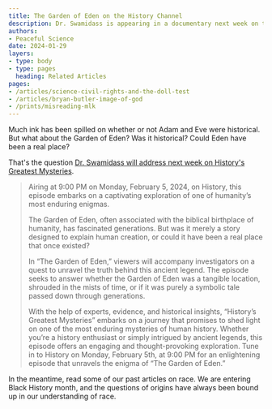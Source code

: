 ```yaml
---
title: The Garden of Eden on the History Channel
description: Dr. Swamidass is appearing in a documentary next week on the Garden of Eden.
authors:
- Peaceful Science
date: 2024-01-29
layers:
- type: body
- type: pages
  heading: Related Articles
pages:
- /articles/science-civil-rights-and-the-doll-test
- /articles/bryan-butler-image-of-god
- /prints/misreading-mlk
---
```


Much ink has been spilled on whether or not Adam and Eve were historical. But what about the Garden of Eden? Was it historical? Could Eden have been a real place?

That's the question [Dr. Swamidass will address next week on History's Greatest Mysteries](https://tveveryday.com/historys-greatest-mysteries-season-5-episode-2-the-garden-of-eden-airs-february-5-2024-on-history/).

> Airing at 9:00 PM on Monday, February 5, 2024, on History, this episode embarks on a captivating exploration of one of humanity’s most enduring enigmas.
>
> The Garden of Eden, often associated with the biblical birthplace of humanity, has fascinated generations. But was it merely a story designed to explain human creation, or could it have been a real place that once existed?
>
> In “The Garden of Eden,” viewers will accompany investigators on a quest to unravel the truth behind this ancient legend. The episode seeks to answer whether the Garden of Eden was a tangible location, shrouded in the mists of time, or if it was purely a symbolic tale passed down through generations.
>
> With the help of experts, evidence, and historical insights, “History’s Greatest Mysteries” embarks on a journey that promises to shed light on one of the most enduring mysteries of human history. Whether you’re a history enthusiast or simply intrigued by ancient legends, this episode offers an engaging and thought-provoking exploration. Tune in to History on Monday, February 5th, at 9:00 PM for an enlightening episode that unravels the enigma of “The Garden of Eden.”

In the meantime, read some of our past articles on race. We are entering Black History month, and the questions of origins have always been bound up in our understanding of race.
